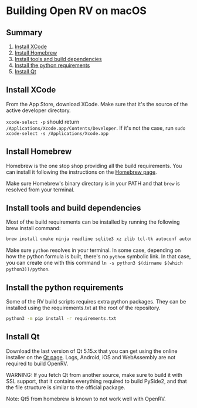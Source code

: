 # Building Open RV on macOS

## Summary

1. [Install XCode](#install-xcode)
1. [Install Homebrew](#install-homebrew)
1. [Install tools and build dependencies](#install-tools-and-build-dependencies)
1. [Install the python requirements](#install-the-python-requirements)
1. [Install Qt](#install-qt)

## Install XCode

From the App Store, download XCode. Make sure that it's the source of the active developer directory.

`xcode-select -p` should return `/Applications/Xcode.app/Contents/Developer`. If it's not the case, run `sudo xcode-select -s /Applications/Xcode.app`

## Install Homebrew

Homebrew is the one stop shop providing all the build requirements. You can install it following the instructions on the [Homebrew page](https://brew.sh).

Make sure Homebrew's binary directory is in your PATH and that `brew` is resolved from your terminal.

## Install tools and build dependencies

Most of the build requirements can be installed by running the following brew install command:

```bash
brew install cmake ninja readline sqlite3 xz zlib tcl-tk autoconf automake libtool python yasm clang-format black meson nasm pkg-config glew create-dmg
```

Make sure `python` resolves in your terminal. In some case, depending on how the python formula is built, there's no `python` symbolic link.
In that case, you can create one with this command `ln -s python3 $(dirname $(which python3))/python`.

## Install the python requirements

Some of the RV build scripts requires extra python packages. They can be installed using the requirements.txt at the root of the repository.

```bash
python3 -m pip install -r requirements.txt 
```

## Install Qt

Download the last version of Qt 5.15.x that you can get using the online installer on the [Qt page](https://www.qt.io/download-open-source). Logs, Android, iOS and WebAssembly are not required to build OpenRV.


WARNING: If you fetch Qt from another source, make sure to build it with SSL support, that it contains everything required to build PySide2, and that the file structure is similar to the official package.

Note: Qt5 from homebrew is known to not work well with OpenRV.